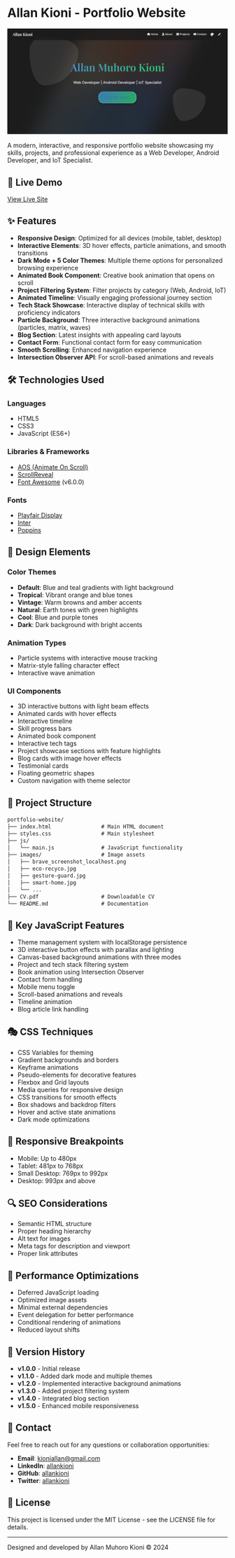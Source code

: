 # Allan Kioni - Portfolio Website

![Portfolio Preview](images/portfolio-preview.jpg)

A modern, interactive, and responsive portfolio website showcasing my skills, projects, and professional experience as a Web Developer, Android Developer, and IoT Specialist.

## 🚀 Live Demo

[View Live Site](https://allankioni.github.io/AllanKioni-Portfolio/)

## ✨ Features

- **Responsive Design**: Optimized for all devices (mobile, tablet, desktop)
- **Interactive Elements**: 3D hover effects, particle animations, and smooth transitions
- **Dark Mode + 5 Color Themes**: Multiple theme options for personalized browsing experience
- **Animated Book Component**: Creative book animation that opens on scroll
- **Project Filtering System**: Filter projects by category (Web, Android, IoT)
- **Animated Timeline**: Visually engaging professional journey section
- **Tech Stack Showcase**: Interactive display of technical skills with proficiency indicators
- **Particle Background**: Three interactive background animations (particles, matrix, waves)
- **Blog Section**: Latest insights with appealing card layouts
- **Contact Form**: Functional contact form for easy communication
- **Smooth Scrolling**: Enhanced navigation experience
- **Intersection Observer API**: For scroll-based animations and reveals

## 🛠️ Technologies Used

### Languages
- HTML5
- CSS3
- JavaScript (ES6+)

### Libraries & Frameworks
- [AOS (Animate On Scroll)](https://github.com/michalsnik/aos)
- [ScrollReveal](https://scrollrevealjs.org/)
- [Font Awesome](https://fontawesome.com/) (v6.0.0)

### Fonts
- [Playfair Display](https://fonts.google.com/specimen/Playfair+Display)
- [Inter](https://fonts.google.com/specimen/Inter)
- [Poppins](https://fonts.google.com/specimen/Poppins)

## 🎨 Design Elements

### Color Themes
- **Default**: Blue and teal gradients with light background
- **Tropical**: Vibrant orange and blue tones
- **Vintage**: Warm browns and amber accents
- **Natural**: Earth tones with green highlights
- **Cool**: Blue and purple tones
- **Dark**: Dark background with bright accents

### Animation Types
- Particle systems with interactive mouse tracking
- Matrix-style falling character effect
- Interactive wave animation

### UI Components
- 3D interactive buttons with light beam effects
- Animated cards with hover effects
- Interactive timeline
- Skill progress bars
- Animated book component
- Interactive tech tags
- Project showcase sections with feature highlights
- Blog cards with image hover effects
- Testimonial cards
- Floating geometric shapes
- Custom navigation with theme selector

## 📂 Project Structure

```
portfolio-website/
├── index.html                # Main HTML document
├── styles.css                # Main stylesheet
├── js/
│   └── main.js               # JavaScript functionality
├── images/                   # Image assets
│   ├── brave_screenshot_localhost.png
│   ├── eco-recyco.jpg
│   ├── gesture-guard.jpg
│   ├── smart-home.jpg
│   └── ...
├── CV.pdf                    # Downloadable CV
└── README.md                 # Documentation
```

## 🔧 Key JavaScript Features

- Theme management system with localStorage persistence
- 3D interactive button effects with parallax and lighting
- Canvas-based background animations with three modes
- Project and tech stack filtering system
- Book animation using Intersection Observer
- Contact form handling
- Mobile menu toggle
- Scroll-based animations and reveals
- Timeline animation
- Blog article link handling

## 🎭 CSS Techniques

- CSS Variables for theming
- Gradient backgrounds and borders
- Keyframe animations
- Pseudo-elements for decorative features
- Flexbox and Grid layouts
- Media queries for responsive design
- CSS transitions for smooth effects
- Box shadows and backdrop filters
- Hover and active state animations
- Dark mode optimizations

## 📱 Responsive Breakpoints

- Mobile: Up to 480px
- Tablet: 481px to 768px
- Small Desktop: 769px to 992px
- Desktop: 993px and above

## 🔍 SEO Considerations

- Semantic HTML structure
- Proper heading hierarchy
- Alt text for images
- Meta tags for description and viewport
- Proper link attributes

## 🚀 Performance Optimizations

- Deferred JavaScript loading
- Optimized image assets
- Minimal external dependencies
- Event delegation for better performance
- Conditional rendering of animations
- Reduced layout shifts

## 🔄 Version History

- **v1.0.0** - Initial release
- **v1.1.0** - Added dark mode and multiple themes
- **v1.2.0** - Implemented interactive background animations
- **v1.3.0** - Added project filtering system
- **v1.4.0** - Integrated blog section
- **v1.5.0** - Enhanced mobile responsiveness

## 🤝 Contact

Feel free to reach out for any questions or collaboration opportunities:

- **Email**: kioniallan@gmail.com
- **LinkedIn**: [allankioni](https://linkedin.com/in/allankioni)
- **GitHub**: [allankioni](https://github.com/allankioni)
- **Twitter**: [allankioni](https://twitter.com/allankioni)

## 📄 License

This project is licensed under the MIT License - see the LICENSE file for details.

---

Designed and developed by Allan Muhoro Kioni © 2024 
